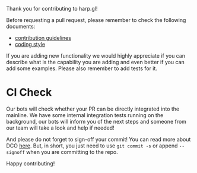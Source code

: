 Thank you for contributing to harp.gl!

Before requesting a pull request, please remember to check the following documents:
* [contribution guidelines](../CONTRIBUTING.md)
* [coding style](../CODINGSTYLE.md)

If you are adding new functionality we would highly appreciate if you can describe what is the capability you are adding and even better if you can add some examples. Please also remember to add tests for it.

# CI Check

Our bots will check whether your PR can be directly integrated into the mainline. We have some internal integration tests running on the background, our bots will inform you of the next steps and someone from our team will take a look and help if needed!

And please do not forget to sign-off your commit! You can read more about DCO [here](https://julien.ponge.org/blog/developer-certificate-of-origin-versus-contributor-license-agreements/). But, in short, you just need to use `git commit -s` or append `--signoff` when you are committing to the repo.

Happy contributing!

